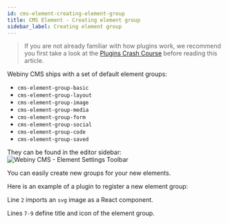 ```yaml
---
id: cms-element-creating-element-group
title: CMS Element - Creating element group
sidebar_label: Creating element group
---
```


> If you are not already familiar with how plugins work, we recommend
you first take a look at the [Plugins Crash Course](/docs/developer-tutorials/plugins-crash-course) before reading this article.

Webiny CMS ships with a set of default element groups:
- `cms-element-group-basic`
- `cms-element-group-layout`
- `cms-element-group-image`
- `cms-element-group-media`
- `cms-element-group-form`
- `cms-element-group-social`
- `cms-element-group-code`
- `cms-element-group-saved`

They can be found in the editor sidebar:
![Webiny CMS - Element Settings Toolbar](assets/developer-tutorials/cms-element-groups.png)

You can easily create new groups for your new elements.

Here is an example of a plugin to register a new element group:
<script src="https://gist.github.com/Pavel910/73625e3a03df383fb92cf24db9a72de9.js"></script>

Line `2` imports an `svg` image as a React component.

Lines `7-9` define title and icon of the element group.